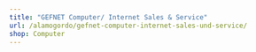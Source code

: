 ```yaml
---
title: "GEFNET Computer/ Internet Sales & Service"
url: /alamogordo/gefnet-computer-internet-sales-und-service/
shop: Computer
---
```

